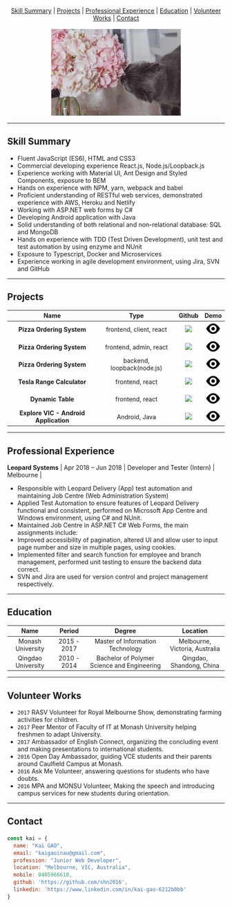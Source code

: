 <p align="center">
  <a href="#skill-summary">Skill Summary</a> |
  <a href="#projects">Projects</a> |
  <a href="#professional-experience">Professional Experience</a> |
  <a href="#education">Education</a> |
  <a href="#volunteer-works">Volunteer Works</a> |
  <a href="#contact">Contact</a>
  <br><br>
  <img src="./assets/main.jpg" width="300" height="200" >
</p>

----
## Skill Summary
*	Fluent JavaScript (ES6), HTML and CSS3
*	Commercial developing experience React.js, Node.js/Loopback.js
*	Experience working with Material UI, Ant Design and Styled Components, exposure to BEM
*	Hands on experience with NPM, yarn, webpack and babel
*	Proficient understanding of RESTful web services, demonstrated experience with AWS, Heroku and Netlify
*	Working with ASP.NET web forms by C#
*	Developing Android application with Java
*	Solid understanding of both relational and non-relational database: SQL and MongoDB
*	Hands on experience with TDD (Test Driven Development), unit test and test automation by using enzyme and NUnit
*	Exposure to Typescript, Docker and Microservices
*	Experience working in agile development environment, using Jira, SVN and GitHub

----

## Projects
| Name | Type | Github | Demo |
|:---:|:---:|:---:|:---:|
| **Pizza Ordering System** | frontend, client, react | [<img src="https://github.com/favicon.ico">](https://github.com/shn2016/react-pizza-creator ) | [![demo logo](./assets/eye.svg)](https://shn2016.github.io/react-pizza-creator/) |
| **Pizza Ordering System** | frontend, admin, react | [<img src="https://github.com/favicon.ico">](https://github.com/shn2016/pizza-creator-admin/) | [![demo logo](./assets/eye.svg)](https://shn2016.github.io/pizza-creator-admin/) |
| **Pizza Ordering System** | backend, loopback(node.js) | [<img src="https://github.com/favicon.ico">](https://github.com/shn2016/kai-pizza-admin-api) | [![demo logo](./assets/eye.svg)](https://pizza-admin-api.herokuapp.com/explorer/) |
| **Tesla Range Calculator** | frontend, react | [<img src="https://github.com/favicon.ico">](https://github.com/shn2016/tesla-range-calculator) | [![demo logo](./assets/eye.svg)](https://shn2016.github.io/tesla-range-calculator/) |
| **Dynamic Table** | frontend, react | [<img src="https://github.com/favicon.ico">](https://github.com/shn2016/dynamic-table) | [![demo logo](/assets/eye.svg)](ttps://shn2016.github.io/dynamic-table/) |
| **Explore VIC - Android Application** | Android, Java | [<img src="https://github.com/favicon.ico">](https://github.com/shn2016/ExploreVIC) | [![demo logo](./assets/eye.svg)](https://www.youtube.com/watch?v=Ko3uKH162s8&feature=youtu.be) |

----

## Professional Experience
**Leopard Systems** | Apr 2018 – Jun 2018 | Developer and Tester (Intern) | Melbourne |
*	Responsible with Leopard Delivery (App) test automation and maintaining Job Centre (Web Administration System)
*	Applied Test Automation to ensure features of Leopard Delivery functional and consistent, performed on Microsoft App Centre and Windows environment, using C# and NUnit. 
*	Maintained Job Centre in ASP.NET C# Web Forms, the main assignments include:
*	Improved accessibility of pagination, altered UI and allow user to input page number and size in multiple pages, using cookies.
*	Implemented filter and search function for employee and branch management, performed unit testing to ensure the backend data correct. 
*	SVN and Jira are used for version control and project management respectively.

----

## Education

| Name | Period | Degree | Location |
|:---:|:---:|:---:|:---:|
| Monash University | 2015 - 2017 | Master of Information Technology | Melbourne, Victoria, Australia |
| Qingdao University | 2010 - 2014 | Bachelor of Polymer Science and Engineering | Qingdao, Shandong, China |

----

## Volunteer Works
*	`2017` RASV Volunteer for Royal Melbourne Show, demonstrating farming activities for children.
*	`2017` Peer Mentor of Faculty of IT at Monash University helping freshmen to adapt University.
*	`2017` Ambassador of English Connect, organizing the concluding event and making presentations to international students.
*	`2016` Open Day Ambassador, guiding VCE students and their parents around Caulfield Campus at Monash.
*	`2016` Ask Me Volunteer, answering questions for students who have doubts.
*	`2016` MPA and MONSU Volunteer, Making the speech and introducing campus services for new students during orientation.

----

## Contact

```javascript
const kai = {
  name: "Kai GAO",
  email: "kaigaoinau@gmail.com",
  profession: "Junior Web Developer",
  location: "Melbourne, VIC, Australia",
  mobile: 0405966610,
  github: 'https://github.com/shn2016',
  linkedin: 'https://www.linkedin.com/in/kai-gao-6212b0bb'
}
```
